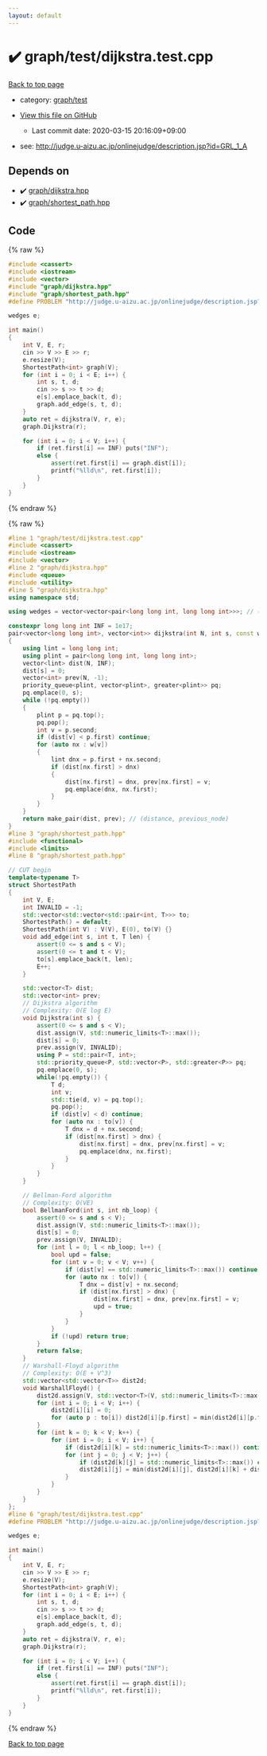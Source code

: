 ```yaml
---
layout: default
---
```


<!-- mathjax config similar to math.stackexchange -->
<script type="text/javascript" async
  src="https://cdnjs.cloudflare.com/ajax/libs/mathjax/2.7.5/MathJax.js?config=TeX-MML-AM_CHTML">
</script>
<script type="text/x-mathjax-config">
  MathJax.Hub.Config({
    TeX: { equationNumbers: { autoNumber: "AMS" }},
    tex2jax: {
      inlineMath: [ ['$','$'] ],
      processEscapes: true
    },
    "HTML-CSS": { matchFontHeight: false },
    displayAlign: "left",
    displayIndent: "2em"
  });
</script>

<script type="text/javascript" src="https://cdnjs.cloudflare.com/ajax/libs/jquery/3.4.1/jquery.min.js"></script>
<script src="https://cdn.jsdelivr.net/npm/jquery-balloon-js@1.1.2/jquery.balloon.min.js" integrity="sha256-ZEYs9VrgAeNuPvs15E39OsyOJaIkXEEt10fzxJ20+2I=" crossorigin="anonymous"></script>
<script type="text/javascript" src="../../../assets/js/copy-button.js"></script>
<link rel="stylesheet" href="../../../assets/css/copy-button.css" />


# :heavy_check_mark: graph/test/dijkstra.test.cpp

<a href="../../../index.html">Back to top page</a>

* category: <a href="../../../index.html#cb3e5c672d961db00b76e36ddf5c068a">graph/test</a>
* <a href="{{ site.github.repository_url }}/blob/master/graph/test/dijkstra.test.cpp">View this file on GitHub</a>
    - Last commit date: 2020-03-15 20:16:09+09:00


* see: <a href="http://judge.u-aizu.ac.jp/onlinejudge/description.jsp?id=GRL_1_A">http://judge.u-aizu.ac.jp/onlinejudge/description.jsp?id=GRL_1_A</a>


## Depends on

* :heavy_check_mark: <a href="../../../library/graph/dijkstra.hpp.html">graph/dijkstra.hpp</a>
* :heavy_check_mark: <a href="../../../library/graph/shortest_path.hpp.html">graph/shortest_path.hpp</a>


## Code

<a id="unbundled"></a>
{% raw %}
```cpp
#include <cassert>
#include <iostream>
#include <vector>
#include "graph/dijkstra.hpp"
#include "graph/shortest_path.hpp"
#define PROBLEM "http://judge.u-aizu.ac.jp/onlinejudge/description.jsp?id=GRL_1_A"

wedges e;

int main()
{
    int V, E, r;
    cin >> V >> E >> r;
    e.resize(V);
    ShortestPath<int> graph(V);
    for (int i = 0; i < E; i++) {
        int s, t, d;
        cin >> s >> t >> d;
        e[s].emplace_back(t, d);
        graph.add_edge(s, t, d);
    }
    auto ret = dijkstra(V, r, e);
    graph.Dijkstra(r);

    for (int i = 0; i < V; i++) {
        if (ret.first[i] == INF) puts("INF");
        else {
            assert(ret.first[i] == graph.dist[i]);
            printf("%lld\n", ret.first[i]);
        }
    }
}
```
{% endraw %}

<a id="bundled"></a>
{% raw %}
```cpp
#line 1 "graph/test/dijkstra.test.cpp"
#include <cassert>
#include <iostream>
#include <vector>
#line 2 "graph/dijkstra.hpp"
#include <queue>
#include <utility>
#line 5 "graph/dijkstra.hpp"
using namespace std;

using wedges = vector<vector<pair<long long int, long long int>>>; // (to, weight)

constexpr long long int INF = 1e17;
pair<vector<long long int>, vector<int>> dijkstra(int N, int s, const wedges &w)
{
    using lint = long long int;
    using plint = pair<long long int, long long int>;
    vector<lint> dist(N, INF);
    dist[s] = 0;
    vector<int> prev(N, -1);
    priority_queue<plint, vector<plint>, greater<plint>> pq;
    pq.emplace(0, s);
    while (!pq.empty())
    {
        plint p = pq.top();
        pq.pop();
        int v = p.second;
        if (dist[v] < p.first) continue;
        for (auto nx : w[v])
        {
            lint dnx = p.first + nx.second;
            if (dist[nx.first] > dnx)
            {
                dist[nx.first] = dnx, prev[nx.first] = v;
                pq.emplace(dnx, nx.first);
            }
        }
    }
    return make_pair(dist, prev); // (distance, previous_node)
}
#line 3 "graph/shortest_path.hpp"
#include <functional>
#include <limits>
#line 8 "graph/shortest_path.hpp"

// CUT begin
template<typename T>
struct ShortestPath
{
    int V, E;
    int INVALID = -1;
    std::vector<std::vector<std::pair<int, T>>> to;
    ShortestPath() = default;
    ShortestPath(int V) : V(V), E(0), to(V) {}
    void add_edge(int s, int t, T len) {
        assert(0 <= s and s < V);
        assert(0 <= t and t < V);
        to[s].emplace_back(t, len);
        E++;
    }

    std::vector<T> dist;
    std::vector<int> prev;
    // Dijkstra algorithm
    // Complexity: O(E log E)
    void Dijkstra(int s) {
        assert(0 <= s and s < V);
        dist.assign(V, std::numeric_limits<T>::max());
        dist[s] = 0;
        prev.assign(V, INVALID);
        using P = std::pair<T, int>;
        std::priority_queue<P, std::vector<P>, std::greater<P>> pq;
        pq.emplace(0, s);
        while(!pq.empty()) {
            T d;
            int v;
            std::tie(d, v) = pq.top();
            pq.pop();
            if (dist[v] < d) continue;
            for (auto nx : to[v]) {
                T dnx = d + nx.second;
                if (dist[nx.first] > dnx) {
                    dist[nx.first] = dnx, prev[nx.first] = v;
                    pq.emplace(dnx, nx.first);
                }
            }
        }
    }

    // Bellman-Ford algorithm
    // Complexity: O(VE)
    bool BellmanFord(int s, int nb_loop) {
        assert(0 <= s and s < V);
        dist.assign(V, std::numeric_limits<T>::max());
        dist[s] = 0;
        prev.assign(V, INVALID);
        for (int l = 0; l < nb_loop; l++) {
            bool upd = false;
            for (int v = 0; v < V; v++) {
                if (dist[v] == std::numeric_limits<T>::max()) continue;
                for (auto nx : to[v]) {
                    T dnx = dist[v] + nx.second;
                    if (dist[nx.first] > dnx) {
                        dist[nx.first] = dnx, prev[nx.first] = v;
                        upd = true;
                    }
                }
            }
            if (!upd) return true;
        }
        return false;
    }
    // Warshall-Floyd algorithm
    // Complexity: O(E + V^3)
    std::vector<std::vector<T>> dist2d;
    void WarshallFloyd() {
        dist2d.assign(V, std::vector<T>(V, std::numeric_limits<T>::max()));
        for (int i = 0; i < V; i++) {
            dist2d[i][i] = 0;
            for (auto p : to[i]) dist2d[i][p.first] = min(dist2d[i][p.first], p.second);
        }
        for (int k = 0; k < V; k++) {
            for (int i = 0; i < V; i++) {
                if (dist2d[i][k] = std::numeric_limits<T>::max()) continue;
                for (int j = 0; j < V; j++) {
                    if (dist2d[k][j] = std::numeric_limits<T>::max()) continue;
                    dist2d[i][j] = min(dist2d[i][j], dist2d[i][k] + dist2d[k][j]);
                }
            }
        }
    }
};
#line 6 "graph/test/dijkstra.test.cpp"
#define PROBLEM "http://judge.u-aizu.ac.jp/onlinejudge/description.jsp?id=GRL_1_A"

wedges e;

int main()
{
    int V, E, r;
    cin >> V >> E >> r;
    e.resize(V);
    ShortestPath<int> graph(V);
    for (int i = 0; i < E; i++) {
        int s, t, d;
        cin >> s >> t >> d;
        e[s].emplace_back(t, d);
        graph.add_edge(s, t, d);
    }
    auto ret = dijkstra(V, r, e);
    graph.Dijkstra(r);

    for (int i = 0; i < V; i++) {
        if (ret.first[i] == INF) puts("INF");
        else {
            assert(ret.first[i] == graph.dist[i]);
            printf("%lld\n", ret.first[i]);
        }
    }
}

```
{% endraw %}

<a href="../../../index.html">Back to top page</a>

